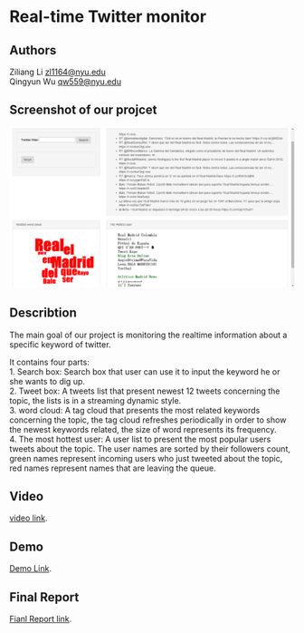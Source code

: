 # Real-time Twitter monitor

## Authors
Ziliang Li zl1164@nyu.edu<br>Qingyun Wu qw559@nyu.edu

## Screenshot of our projcet
![image](https://raw.githubusercontent.com/nyu-cs6313-fall2015/Group-8/gh-pages/pic.png)


## Describtion
The main goal of our project is monitoring the realtime information about a specific keyword of twitter.

It contains four parts:<br>1. Search box: Search box that user can use it to input the keyword he or she wants to dig up.<br>2. Tweet box: A tweets list that present newest 12 tweets concerning the topic, the lists is in a streaming dynamic style.<br>3. word cloud: A tag cloud that presents the most related keywords concerning the topic, the tag cloud refreshes periodically in order to show the newest keywords related, the size of word represents its frequency.<br>4. The most hottest user: A user list to present the most popular users tweets about the topic. The user names are sorted by their followers count, green names represent incoming users who just tweeted about the topic, red names represent names that are leaving the queue.

## Video
<a href="https://vimeo.com/149690745">video link</a>.

## Demo
<a href="http://afternoon-shelf-9034.herokuapp.com/">Demo Link</a>.

## Final Report
<a href="https://drive.google.com/file/d/0Bx5ze8TfKw-rSnV3ZEJtZW81SFU/view?usp=sharing">Fianl Report link</a>.
